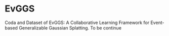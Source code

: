 # EvGGS
Coda and Dataset of  EvGGS: A Collaborative Learning Framework for Event-based Generalizable Gaussian Splatting. To be continue
